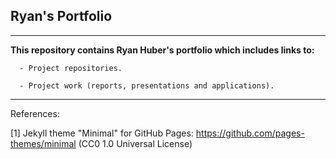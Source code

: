 ## Ryan's Portfolio 

___

**This repository contains Ryan Huber's portfolio which includes links to:**
      
      - Project repositories.
      
      - Project work (reports, presentations and applications).
      
___

References:

[1] Jekyll theme "Minimal" for GitHub Pages: https://github.com/pages-themes/minimal (CC0 1.0 Universal License)
